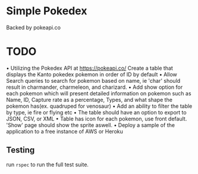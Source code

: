 # Simple Pokedex 

Backed by pokeapi.co

# TODO
• Utilizing the Pokedex API at https://pokeapi.co/ Create a table that displays the Kanto pokedex pokemon in order of ID by default
• Allow Search queries to search for pokemon based on name, ie 'char' should result in charmander, charmeleon, and charizard.
• Add show option for each pokemon which will present detailed information on pokemon such as Name, ID, Capture rate as a percentage, Types, and what shape the pokemon has(ex. quadruped for venosaur)
• Add an ability to filter the table by type, ie fire or flying etc
• The table should have an option to export to JSON, CSV, or XML
• Table has icon for each pokemon, use front default. 'Show' page should show the sprite aswell.
• Deploy a sample of the application to a free instance of AWS or Heroku

## Testing
run `rspec` to run the full test suite.
